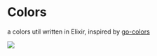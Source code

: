Colors
======

a colors util written in Elixir, inspired by [go-colors](https://github.com/turingou/go-colors)

![](http://ww1.sinaimg.cn/large/708339f3gw1ehz07x1i30j20kd033glz.jpg)

